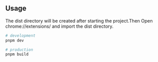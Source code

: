 ## Usage
The dist directory will be created after starting the project.Then Open chrome://extensions/ and import the dist directory.
```bash
# development
pnpm dev

# production
pnpm build
```
